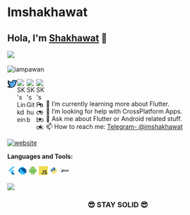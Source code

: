 # Imshakhawat
## Hola, I'm [Shakhawat](https://shakhawathossain.tech) 👋

<a href="https://hits.seeyoufarm.com"><img src="https://hits.seeyoufarm.com/api/count/incr/badge.svg?url=https%3A%2F%2Fgithub.com%2FImshakhawat%2Fhit-counter&count_bg=%2379C83D&title_bg=%23555555&icon=&icon_color=%23E7E7E7&title=hits&edge_flat=false"/></a>

<p align="left"> <img src="https://komarev.com/ghpvc/?username=imshakhawat&label=Views&color=brightgreen&style=plastic" alt="iampawan" /> </p>

<a href="https://twitter.com/awkward_saitama">
  <img align="left" alt="SK's Twitter" width="22px" src="icons/twitter2.svg" />
</a>
<a href="https://www.linkedin.com/in/thecrazyprogrammer">
  <img align="left" alt="SK's Linkdein" width="22px" src="https://cdn.jsdelivr.net/npm/simple-icons@v3/icons/linkedin.svg" />
</a>
<a href="https://github.com/imshakhawat">
  <img align="left" alt="SK's Github" width="22px" src="https://cdn.jsdelivr.net/npm/simple-icons@v3/icons/github.svg" />
</a>


<a href="https://www.facebook.com/shakhawat.se">
  <img align="left" alt="SK's Facebook" width="22px" src="https://cdn.jsdelivr.net/npm/simple-icons@v3/icons/facebook.svg" />
</a>


<br/>
<br/>



- 🌱 I’m currently learning more about Flutter.
- 🤔 I’m looking for help with CrossPlatform Apps.
- 💬 Ask me about Flutter or Android related stuff.
- 📫 How to reach me: [Telegram- @imshakhawat](https://t.me/imshakhawat)



[![website](https://img.shields.io/badge/PortfolioWebsite-Shakhawathossain.tech-2648ff?style=flat-square&logo=google-chrome)](https://shakhawathossain.tech)


**Languages and Tools:**  

<code><img height="20" src="https://raw.githubusercontent.com/github/explore/80688e429a7d4ef2fca1e82350fe8e3517d3494d/topics/flutter/flutter.png"></code>
<code><img height="20" src="https://raw.githubusercontent.com/github/explore/80688e429a7d4ef2fca1e82350fe8e3517d3494d/topics/dart/dart.png"></code>
<code><img height="20" src="https://raw.githubusercontent.com/github/explore/80688e429a7d4ef2fca1e82350fe8e3517d3494d/topics/android/android.png"></code>
<code><img height="20" src="https://raw.githubusercontent.com/github/explore/80688e429a7d4ef2fca1e82350fe8e3517d3494d/topics/javascript/javascript.png"></code>
<code><img height="20" src="https://raw.githubusercontent.com/github/explore/80688e429a7d4ef2fca1e82350fe8e3517d3494d/topics/python/python.png"></code>
<code><img height="20" src="https://raw.githubusercontent.com/github/explore/80688e429a7d4ef2fca1e82350fe8e3517d3494d/topics/bash/bash.png"></code>    

<a href="https://github.com/imshakhawat">
  <img align="center" src="https://github-readme-stats-navy-omega.vercel.app/api/top-langs/?username=imshakhawat&theme=light&hide_langs_below=1" />
</a>



<div align="center">

### 😎 STAY SOLID 😎

</div>


